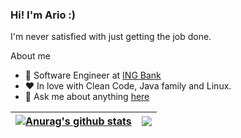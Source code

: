 ### Hi! I'm Ario :)
I'm never satisfied with just getting the job done. 

About me

- 💼 Software Engineer at [ING Bank](https://www.ing.nl)
- ❤️ In love with Clean Code, Java family and Linux.
- 💬  Ask me about anything [here](https://github.com/coditori/coditori/issues)

| <a href="https://github.com/coditori/coditori"><img align="center" src="https://github-readme-stats-ashy-eight.vercel.app/api?username=coditori&show_icons=true&include_all_commits=true&theme=buefy&hide_border=true&count_private=true" alt="Anurag's github stats" /></a> | <a href="https://github.com/coditori/coditori"><img align="center" src="https://github-readme-stats-ashy-eight.vercel.app/api/top-langs/?username=coditori&theme=buefy&hide_border=true&count_private=true&langs_count=8&exclude_repo=go-for-it&layout=compact" /></a> |
| ------------- | ------------- |
